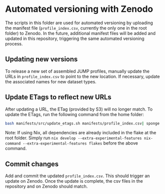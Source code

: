 # Automated versioning with Zenodo

The scripts in this folder are used for automated versioning by uploading the manifest file (`profile_index.csv`, currently the only one in the root folder) to Zenodo.
In the future, additional manifest files will be added and updated in this repository, triggering the same automated versioning process.

## Updating new versions

To release a new set of assembled JUMP profiles, manually update the URLs in `profile_index.csv` to point to the new location.
If necessary, update the associated names for new dataset types.

## Update ETags to reflect new URLs

After updating a URL, the ETag (provided by S3) will no longer match. To update the ETags, run the following command from the home folder:

```bash
bash manifests/src/update_etags.sh manifests/profile_index.csv| sponge manifests/profile_index.csv
```

Note: If using Nix, all dependencies are already included in the flake at the root folder. Simply run `nix develop --extra-experimental-features nix-command --extra-experimental-features flakes` before the above command.

## Commit changes

Add and commit the updated `profile_index.csv`. This  should trigger an update on Zenodo. Once the update is complete, the csv files in the repository and on Zenodo should match.
